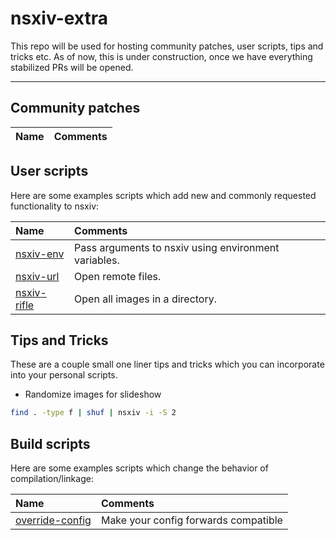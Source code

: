 # nsxiv-extra

This repo will be used for hosting community patches, user scripts, tips and
tricks etc. As of now, this is under construction, once we have everything
stabilized PRs will be opened.

- - -

## Community patches

| Name | Comments |
| :--  | :--      |

## User scripts

Here are some examples scripts which add new and commonly requested functionality to nsxiv:

| Name | Comments |
| :--  | :--      |
| [nsxiv-env](nsxiv-env) | Pass arguments to nsxiv using environment variables. |
| [nsxiv-url](nsxiv-url) | Open remote files. |
| [nsxiv-rifle](nsxiv-rifle) | Open all images in a directory. |

## Tips and Tricks

These are a couple small one liner tips and tricks which you can incorporate into your personal scripts.

* Randomize images for slideshow

```sh
find . -type f | shuf | nsxiv -i -S 2
```

## Build scripts

Here are some examples scripts which change the behavior of compilation/linkage:

| Name | Comments |
| :--  | :--      |
| [override-config](https://github.com/nsxiv/nsxiv/wiki/override-config) | Make your config forwards compatible |
